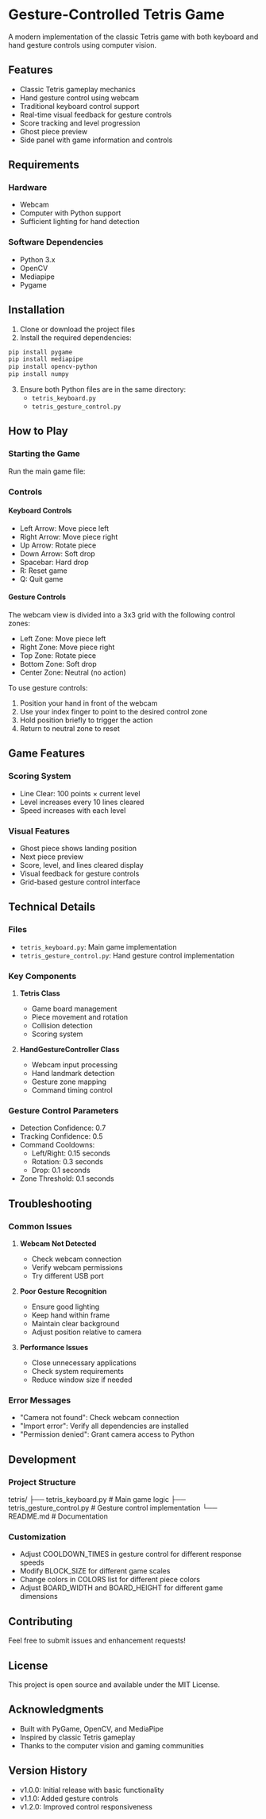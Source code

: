 # Gesture-Controlled Tetris Game

A modern implementation of the classic Tetris game with both keyboard and hand gesture controls using computer vision.

## Features

- Classic Tetris gameplay mechanics
- Hand gesture control using webcam
- Traditional keyboard control support
- Real-time visual feedback for gesture controls
- Score tracking and level progression
- Ghost piece preview
- Side panel with game information and controls

## Requirements

### Hardware
- Webcam
- Computer with Python support
- Sufficient lighting for hand detection

### Software Dependencies
- Python 3.x
- OpenCV
- Mediapipe
- Pygame

## Installation

1. Clone or download the project files
2. Install the required dependencies:

```bash
pip install pygame
pip install mediapipe
pip install opencv-python
pip install numpy
```

3. Ensure both Python files are in the same directory:
   - `tetris_keyboard.py`
   - `tetris_gesture_control.py`

## How to Play

### Starting the Game
Run the main game file:


### Controls

#### Keyboard Controls
- Left Arrow: Move piece left
- Right Arrow: Move piece right
- Up Arrow: Rotate piece
- Down Arrow: Soft drop
- Spacebar: Hard drop
- R: Reset game
- Q: Quit game

#### Gesture Controls
The webcam view is divided into a 3x3 grid with the following control zones:
- Left Zone: Move piece left
- Right Zone: Move piece right
- Top Zone: Rotate piece
- Bottom Zone: Soft drop
- Center Zone: Neutral (no action)

To use gesture controls:
1. Position your hand in front of the webcam
2. Use your index finger to point to the desired control zone
3. Hold position briefly to trigger the action
4. Return to neutral zone to reset

## Game Features

### Scoring System
- Line Clear: 100 points × current level
- Level increases every 10 lines cleared
- Speed increases with each level

### Visual Features
- Ghost piece shows landing position
- Next piece preview
- Score, level, and lines cleared display
- Visual feedback for gesture controls
- Grid-based gesture control interface

## Technical Details

### Files
- `tetris_keyboard.py`: Main game implementation
- `tetris_gesture_control.py`: Hand gesture control implementation

### Key Components
1. **Tetris Class**
   - Game board management
   - Piece movement and rotation
   - Collision detection
   - Scoring system

2. **HandGestureController Class**
   - Webcam input processing
   - Hand landmark detection
   - Gesture zone mapping
   - Command timing control

### Gesture Control Parameters
- Detection Confidence: 0.7
- Tracking Confidence: 0.5
- Command Cooldowns:
  - Left/Right: 0.15 seconds
  - Rotation: 0.3 seconds
  - Drop: 0.1 seconds
- Zone Threshold: 0.1 seconds

## Troubleshooting

### Common Issues

1. **Webcam Not Detected**
   - Check webcam connection
   - Verify webcam permissions
   - Try different USB port

2. **Poor Gesture Recognition**
   - Ensure good lighting
   - Keep hand within frame
   - Maintain clear background
   - Adjust position relative to camera

3. **Performance Issues**
   - Close unnecessary applications
   - Check system requirements
   - Reduce window size if needed

### Error Messages

- "Camera not found": Check webcam connection
- "Import error": Verify all dependencies are installed
- "Permission denied": Grant camera access to Python

## Development

### Project Structure
tetris/
├── tetris_keyboard.py # Main game logic
├── tetris_gesture_control.py # Gesture control implementation
└── README.md # Documentation


### Customization
- Adjust COOLDOWN_TIMES in gesture control for different response speeds
- Modify BLOCK_SIZE for different game scales
- Change colors in COLORS list for different piece colors
- Adjust BOARD_WIDTH and BOARD_HEIGHT for different game dimensions

## Contributing

Feel free to submit issues and enhancement requests!

## License

This project is open source and available under the MIT License.

## Acknowledgments

- Built with PyGame, OpenCV, and MediaPipe
- Inspired by classic Tetris gameplay
- Thanks to the computer vision and gaming communities

## Version History

- v1.0.0: Initial release with basic functionality
- v1.1.0: Added gesture controls
- v1.2.0: Improved control responsiveness